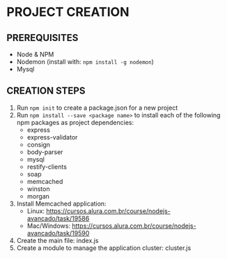 # PROJECT CREATION

## PREREQUISITES

- Node & NPM
- Nodemon (install with: `npm install -g nodemon`)
- Mysql

## CREATION STEPS

1. Run `npm init` to create a package.json for a new project
2. Run `npm install --save <package name>` to install each of the following npm packages as project dependencies:
    - express
    - express-validator
    - consign
    - body-parser
    - mysql
    - restify-clients
    - soap
    - memcached
    - winston
    - morgan
3. Install Memcached application:
    - Linux: https://cursos.alura.com.br/course/nodejs-avancado/task/19586
    - Mac/Windows: https://cursos.alura.com.br/course/nodejs-avancado/task/19590
4. Create the main file: index.js
5. Create a module to manage the application cluster: cluster.js